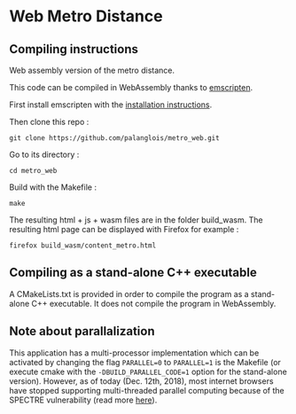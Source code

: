 # Web Metro Distance

## Compiling instructions

Web assembly version of the metro distance.

This code can be compiled in WebAssembly thanks to 
[emscripten](https://kripken.github.io/emscripten-site/docs/getting_started/downloads.html).

First install emscripten with the 
[installation instructions](https://kripken.github.io/emscripten-site/docs/getting_started/downloads.html).

Then clone this repo : 

`git clone https://github.com/palanglois/metro_web.git`

Go to its directory : 

`cd metro_web`

Build with the Makefile : 

`make`

The resulting html + js + wasm files are in the folder build_wasm.
The resulting html page can be displayed with Firefox for example : 

`firefox build_wasm/content_metro.html`

## Compiling as a stand-alone C++ executable

A CMakeLists.txt is provided in order to compile the program as a stand-alone C++ executable. 
It does not compile the program in WebAssembly.

## Note about parallalization

This application has a multi-processor implementation which can be activated by changing the flag 
`PARALLEL=0` to `PARALLEL=1` is the Makefile (or execute cmake with the `-DBUILD_PARALLEL_CODE=1` 
option for the stand-alone version). However, as of today (Dec. 12th, 2018), most internet browsers 
have stopped supporting multi-threaded parallel computing because of the SPECTRE vulnerability 
(read more [here](https://kripken.github.io/emscripten-site/docs/porting/pthreads.html)).
